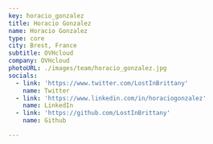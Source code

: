 ```yaml
---
key: horacio_gonzalez
title: Horacio Gonzalez
name: Horacio Gonzalez
type: core
city: Brest, France
subtitle: OVHcloud
company: OVHcloud
photoURL: ./images/team/horacio_gonzalez.jpg
socials:
  - link: 'https://www.twitter.com/LostInBrittany'
    name: Twitter
  - link: 'https://www.linkedin.com/in/horaciogonzalez'
    name: LinkedIn
  - link: 'https://github.com/LostInBrittany'
    name: Github

---
```


